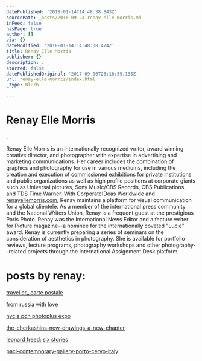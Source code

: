 ```yaml
---
datePublished: '2018-01-14T14:48:38.843Z'
sourcePath: _posts/2016-09-24-renay-elle-morris.md
inFeed: false
hasPage: true
author: []
via: {}
dateModified: '2018-01-14T14:48:38.474Z'
title: Renay Elle Morris
publisher: {}
description: .
starred: false
datePublishedOriginal: '2017-09-06T23:16:59.135Z'
url: renay-elle-morris/index.html
_type: Blurb

---
```

# Renay Elle Morris

.

Renay Elle Morris is an internationally recognized writer, award winning creative director, and photographer with expertise in advertising and marketing communications. Her career includes the combination of graphics and photography for use in various mediums, including the creation and execution of commissioned exhibitions for private institutions and public organizations as well as high profile positions at corporate giants such as Universal pictures, Sony Music/CBS Records, CBS Publications, and TDS Time Warner. With CorporateIDeas Worldwide and [renayellemorris.com][0], Renay maintains a platform for visual communication for a global clientele. As a member of the international press community and the National Writers Union, Renay is a frequent guest at the prestigious Paris Photo. Renay was the International News Editor and a feature writer for Picture magazine--a nominee for the internationally coveted "Lucie" award. Renay is currently preparing a series of seminars on the consideration of aesthetics in photography. She is available for portfolio reviews, lecture programs, photography workshops and other photography--related projects through the International Assignment Desk platform.

# posts by renay:

[traveller\_ carte postale][1]

[from russia with love][2]

[nyc's pdn photoplus expo][3]

[the-cherkashins-new-drawings-a-new-chapter][4]

[leonard freed: six stories][5]

[paci-contemporary-gallery-porto-cervo-italy][6]

[0]: http://renayellemorris.com/
[1]: http://arstler.com/traveller_-carte-postale
[2]: http://arstler.com/from-russia-with-love
[3]: http://arstler.com/nycs-pdn-photoplus-expo/
[4]: http://arstler.com/the-cherkashins-new-drawings-a-new-chapter/
[5]: http://arstler.com/leonard-freed-six-stories/
[6]: http://arstler.com/paci-contemporary-gallery-porto-cervo-italy/
